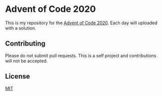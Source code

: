 # Advent of Code 2020

This is my repository for the [Advent of Code 2020](https://adventofcode.com/2020/).
Each day will uploaded with a solution.

## Contributing
Please do not submit pull requests. This is a self project and contributions will not be accepted.

## License
[MIT](https://choosealicense.com/licenses/mit/)